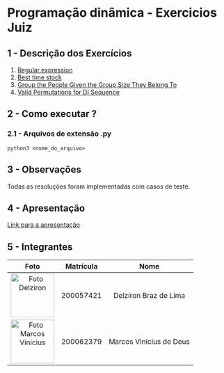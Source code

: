 # Programação dinâmica - Exercicios Juiz

## 1 - Descrição dos Exercícios

1. [Regular expression](https://leetcode.com/problems/regular-expression-matching/)
2. [Best time stock](https://leetcode.com/problems/best-time-to-buy-and-sell-stock/)
3. [Group the People Given the Group Size They Belong To](https://leetcode.com/problems/group-the-people-given-the-group-size-they-belong-to/)
4. [Valid Permutations for DI Sequence](https://leetcode.com/problems/valid-permutations-for-di-sequence/)


## 2 - Como executar ?

### 2.1 - Arquivos de extensão .py
```
python3 <nome_do_arquivo>
```

## 3 - Observações
Todas as resoluções foram implementadas com casos de teste.

## 4 - Apresentação
[Link para a apresentação](https://youtu.be/giIe1tkJXq4)

## 5 - Integrantes

|                                                  **Foto**                                                   | **Matrícula** |        **Nome**         |
| :---------------------------------------------------------------------------------------------------------: | :-----------: | :---------------------: |
|     <img src="https://avatars.githubusercontent.com/DelzironBraz" width="100px;" alt="Foto Delziron"/>      |   200057421   |  Delziron Braz de Lima  |
| <img src="https://avatars.githubusercontent.com/u/87666623?v=4" width="100px;" alt="Foto Marcos Vinicius"/> |   200062379   | Marcos Vinícius de Deus |